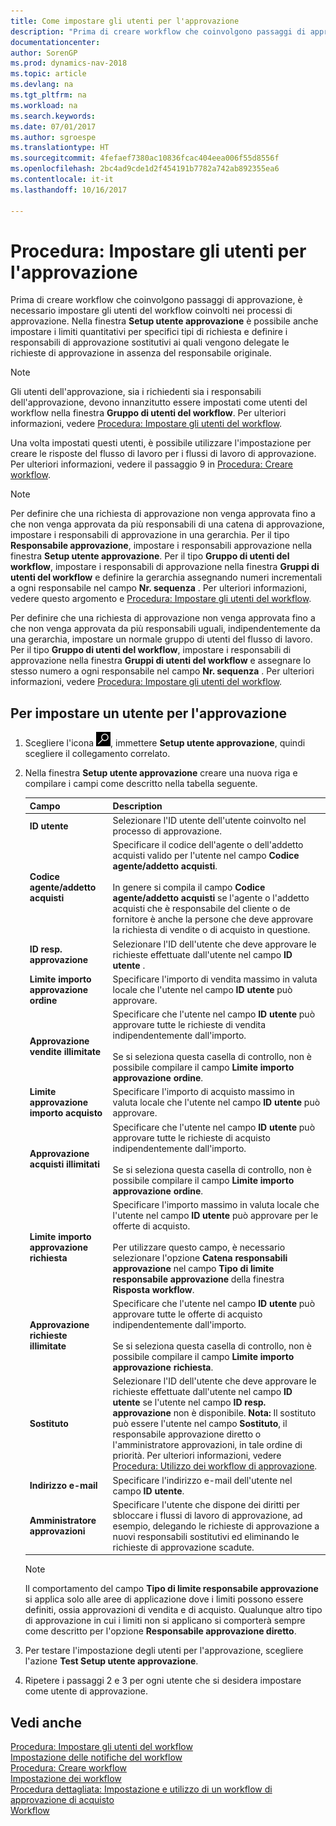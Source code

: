 ```yaml
---
title: Come impostare gli utenti per l'approvazione
description: "Prima di creare workflow che coinvolgono passaggi di approvazione, è necessario impostare gli utenti del workflow coinvolti nei processi di approvazione. Nella finestra Setup utente approvazione è possibile anche impostare i limiti quantitativi per specifici tipi di richiesta e definire i responsabili di approvazione sostitutivi ai quali vengono delegate le richieste di approvazione in assenza del responsabile originale."
documentationcenter: 
author: SorenGP
ms.prod: dynamics-nav-2018
ms.topic: article
ms.devlang: na
ms.tgt_pltfrm: na
ms.workload: na
ms.search.keywords: 
ms.date: 07/01/2017
ms.author: sgroespe
ms.translationtype: HT
ms.sourcegitcommit: 4fefaef7380ac10836fcac404eea006f55d8556f
ms.openlocfilehash: 2bc4ad9cde1d2f454191b7782a742ab892355ea6
ms.contentlocale: it-it
ms.lasthandoff: 10/16/2017

---
```

# <a name="how-to-set-up-approval-users"></a>Procedura: Impostare gli utenti per l'approvazione
Prima di creare workflow che coinvolgono passaggi di approvazione, è necessario impostare gli utenti del workflow coinvolti nei processi di approvazione. Nella finestra **Setup utente approvazione** è possibile anche impostare i limiti quantitativi per specifici tipi di richiesta e definire i responsabili di approvazione sostitutivi ai quali vengono delegate le richieste di approvazione in assenza del responsabile originale.  

> [!NOTE]  
>  Gli utenti dell'approvazione, sia i richiedenti sia i responsabili dell'approvazione, devono innanzitutto essere impostati come utenti del workflow nella finestra **Gruppo di utenti del workflow**. Per ulteriori informazioni, vedere [Procedura: Impostare gli utenti del workflow](across-how-to-set-up-workflow-users.md).  

 Una volta impostati questi utenti, è possibile utilizzare l'impostazione per creare le risposte del flusso di lavoro per i flussi di lavoro di approvazione. Per ulteriori informazioni, vedere il passaggio 9 in [Procedura: Creare workflow](across-how-to-create-workflows.md).  

> [!NOTE]  
>  Per definire che una richiesta di approvazione non venga approvata fino a che non venga approvata da più responsabili di una catena di approvazione, impostare i responsabili di approvazione in una gerarchia. Per il tipo **Responsabile approvazione**, impostare i responsabili approvazione nella finestra **Setup utente approvazione**. Per il tipo **Gruppo di utenti del workflow**, impostare i responsabili di approvazione nella finestra **Gruppi di utenti del workflow** e definire la gerarchia assegnando numeri incrementali a ogni responsabile nel campo **Nr. sequenza** . Per ulteriori informazioni, vedere questo argomento e [Procedura: Impostare gli utenti del workflow](across-how-to-set-up-workflow-users.md).  
>   
>  Per definire che una richiesta di approvazione non venga approvata fino a che non venga approvata da più responsabili uguali, indipendentemente da una gerarchia, impostare un normale gruppo di utenti del flusso di lavoro. Per il tipo **Gruppo di utenti del workflow**, impostare i responsabili di approvazione nella finestra **Gruppi di utenti del workflow** e assegnare lo stesso numero a ogni responsabile nel campo **Nr. sequenza** . Per ulteriori informazioni, vedere [Procedura: Impostare gli utenti del workflow](across-how-to-set-up-workflow-users.md).  

## <a name="to-set-up-an-approval-user"></a>Per impostare un utente per l'approvazione  
1. Scegliere l'icona ![Cerca pagina o report](media/ui-search/search_small.png "icona Cerca pagina o report"), immettere **Setup utente approvazione**, quindi scegliere il collegamento correlato.  
2. Nella finestra **Setup utente approvazione** creare una nuova riga e compilare i campi come descritto nella tabella seguente.  

    |Campo|Description|  
    |---------------------------------|---------------------------------------|  
    |**ID utente**|Selezionare l'ID utente dell'utente coinvolto nel processo di approvazione.|  
    |**Codice agente/addetto acquisti**|Specificare il codice dell'agente o dell'addetto acquisti valido per l'utente nel campo **Codice agente/addetto acquisti**.<br /><br /> In genere si compila il campo **Codice agente/addetto acquisti** se l'agente o l'addetto acquisti che è responsabile del cliente o de fornitore è anche la persone che deve approvare la richiesta di vendite o di acquisto in questione.|  
    |**ID resp. approvazione**|Selezionare l'ID dell'utente che deve approvare le richieste effettuate dall'utente nel campo **ID utente** .|  
    |**Limite importo approvazione ordine**|Specificare l'importo di vendita massimo in valuta locale che l'utente nel campo  **ID utente** può approvare.|  
    |**Approvazione vendite illimitate**|Specificare che l'utente nel campo **ID utente** può approvare tutte le richieste di vendita indipendentemente dall'importo.<br /><br /> Se si seleziona questa casella di controllo, non è possibile compilare il campo **Limite importo approvazione ordine**.|  
    |**Limite approvazione importo acquisto**|Specificare l'importo di acquisto massimo in valuta locale che l'utente nel campo  **ID utente** può approvare.|  
    |**Approvazione acquisti illimitati**|Specificare che l'utente nel campo **ID utente** può approvare tutte le richieste di acquisto indipendentemente dall'importo.<br /><br /> Se si seleziona questa casella di controllo, non è possibile compilare il campo **Limite importo approvazione ordine**.|  
    |**Limite importo approvazione richiesta**|Specificare l'importo massimo in valuta locale che l'utente nel campo **ID utente**  può approvare per le offerte di acquisto.<br /><br /> Per utilizzare questo campo, è necessario selezionare l'opzione **Catena responsabili approvazione** nel campo **Tipo di limite responsabile approvazione** della finestra **Risposta workflow**.|  
    |**Approvazione richieste illimitate**|Specificare che l'utente nel campo **ID utente** può approvare tutte le offerte di acquisto indipendentemente dall'importo.<br /><br /> Se si seleziona questa casella di controllo, non è possibile compilare il campo **Limite importo approvazione richiesta**.|  
    |**Sostituto**|Selezionare l'ID dell'utente che deve approvare le richieste effettuate dall'utente nel campo **ID utente** se l'utente nel campo **ID resp. approvazione** non è disponibile. **Nota:** Il sostituto può essere l'utente nel campo **Sostituto**, il responsabile approvazione diretto o l'amministratore approvazioni, in tale ordine di priorità. Per ulteriori informazioni, vedere [Procedura: Utilizzo dei workflow di approvazione](across-how-use-approval-workflows.md).|  
    |**Indirizzo e-mail**|Specificare l'indirizzo e-mail dell'utente nel campo **ID utente**.|  
    |**Amministratore approvazioni**|Specificare l'utente che dispone dei diritti per sbloccare i flussi di lavoro di approvazione, ad esempio, delegando le richieste di approvazione a nuovi responsabili sostitutivi ed eliminando le richieste di approvazione scadute.|  

    > [!NOTE]  
    >  Il comportamento del campo **Tipo di limite responsabile approvazione** si applica solo alle aree di applicazione dove i limiti possono essere definiti, ossia approvazioni di vendita e di acquisto. Qualunque altro tipo di approvazione in cui i limiti non si applicano si comporterà sempre come descritto per l'opzione **Responsabile approvazione diretto**.  

3. Per testare l'impostazione degli utenti per l'approvazione, scegliere l'azione **Test Setup utente approvazione**.  
4. Ripetere i passaggi 2 e 3 per ogni utente che si desidera impostare come utente di approvazione.  

## <a name="see-also"></a>Vedi anche  
[Procedura: Impostare gli utenti del workflow](across-how-to-set-up-workflow-users.md)   
[Impostazione delle notifiche del workflow](across-setting-up-workflow-notifications.md)   
[Procedura: Creare workflow](across-how-to-create-workflows.md)   
[Impostazione dei workflow](across-set-up-workflows.md)   
[Procedura dettagliata: Impostazione e utilizzo di un workflow di approvazione di acquisto](walkthrough-setting-up-and-using-a-purchase-approval-workflow.md)   
[Workflow](across-workflow.md)   

